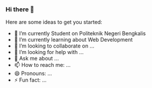 ### Hi there 👋

Here are some ideas to get you started:

- 🔭 I’m currently Student on Politeknik Negeri Bengkalis
- 🌱 I’m currently learning about Web Development
- 👯 I’m looking to collaborate on ...
- 🤔 I’m looking for help with ...
- 💬 Ask me about ...
- 📫 How to reach me: ...
- 😄 Pronouns: ...
- ⚡ Fun fact: ...

